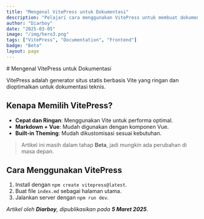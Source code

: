 ```yaml
---
title: "Mengenal VitePress untuk Dokumentasi"
description: "Pelajari cara menggunakan VitePress untuk membuat dokumentasi yang ringan, cepat, dan mudah dikustomisasi."
author: "Diarboy"
date: "2025-03-05"
image: "/img/hero3.png"
tags: ["VitePress", "Documentation", "Frontend"]
badge: "Beta"
layout: page
---
```


<Blog>
<!-- Konten markdown yang ingin ditampilkan sebagai isi artikel -->
# Mengenal VitePress untuk Dokumentasi  

VitePress adalah generator situs statis berbasis Vite yang ringan dan dioptimalkan untuk dokumentasi teknis.  

## Kenapa Memilih VitePress?
- **Cepat dan Ringan**: Menggunakan Vite untuk performa optimal.  
- **Markdown + Vue**: Mudah digunakan dengan komponen Vue.  
- **Built-in Theming**: Mudah dikustomisasi sesuai kebutuhan.  

> Artikel ini masih dalam tahap **Beta**, jadi mungkin ada perubahan di masa depan.

## Cara Menggunakan VitePress
1. Install dengan `npm create vitepress@latest`.
2. Buat file `index.md` sebagai halaman utama.
3. Jalankan server dengan `npm run dev`.
</Blog>

_Artikel oleh **Diarboy**, dipublikasikan pada **5 Maret 2025**._
